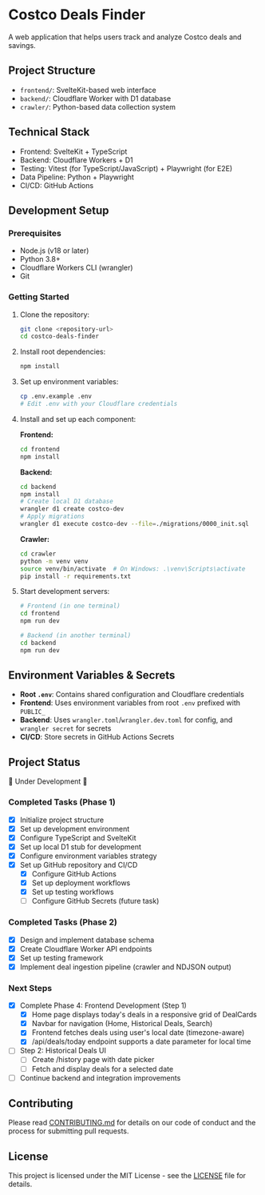 # Costco Deals Finder

A web application that helps users track and analyze Costco deals and savings.

## Project Structure

- `frontend/`: SvelteKit-based web interface
- `backend/`: Cloudflare Worker with D1 database
- `crawler/`: Python-based data collection system

## Technical Stack

- Frontend: SvelteKit + TypeScript
- Backend: Cloudflare Workers + D1
- Testing: Vitest (for TypeScript/JavaScript) + Playwright (for E2E)
- Data Pipeline: Python + Playwright
- CI/CD: GitHub Actions

## Development Setup

### Prerequisites

- Node.js (v18 or later)
- Python 3.8+
- Cloudflare Workers CLI (wrangler)
- Git

### Getting Started

1. Clone the repository:

   ```bash
   git clone <repository-url>
   cd costco-deals-finder
   ```

2. Install root dependencies:

   ```bash
   npm install
   ```

3. Set up environment variables:

   ```bash
   cp .env.example .env
   # Edit .env with your Cloudflare credentials
   ```

4. Install and set up each component:

   **Frontend:**

   ```bash
   cd frontend
   npm install
   ```

   **Backend:**

   ```bash
   cd backend
   npm install
   # Create local D1 database
   wrangler d1 create costco-dev
   # Apply migrations
   wrangler d1 execute costco-dev --file=./migrations/0000_init.sql
   ```

   **Crawler:**

   ```bash
   cd crawler
   python -m venv venv
   source venv/bin/activate  # On Windows: .\venv\Scripts\activate
   pip install -r requirements.txt
   ```

5. Start development servers:

   ```bash
   # Frontend (in one terminal)
   cd frontend
   npm run dev

   # Backend (in another terminal)
   cd backend
   npm run dev
   ```

## Environment Variables & Secrets

- **Root `.env`**: Contains shared configuration and Cloudflare credentials
- **Frontend**: Uses environment variables from root `.env` prefixed with `PUBLIC_`
- **Backend**: Uses `wrangler.toml`/`wrangler.dev.toml` for config, and `wrangler secret` for secrets
- **CI/CD**: Store secrets in GitHub Actions Secrets

## Project Status

🚧 Under Development 🚧

### Completed Tasks (Phase 1)

- [x] Initialize project structure
- [x] Set up development environment
- [x] Configure TypeScript and SvelteKit
- [x] Set up local D1 stub for development
- [x] Configure environment variables strategy
- [x] Set up GitHub repository and CI/CD
  - [x] Configure GitHub Actions
  - [x] Set up deployment workflows
  - [x] Set up testing workflows
  - [ ] Configure GitHub Secrets (future task)

### Completed Tasks (Phase 2)

- [x] Design and implement database schema
- [x] Create Cloudflare Worker API endpoints
- [x] Set up testing framework
- [x] Implement deal ingestion pipeline (crawler and NDJSON output)

### Next Steps

- [x] Complete Phase 4: Frontend Development (Step 1)
  - [x] Home page displays today's deals in a responsive grid of DealCards
  - [x] Navbar for navigation (Home, Historical Deals, Search)
  - [x] Frontend fetches deals using user's local date (timezone-aware)
  - [x] /api/deals/today endpoint supports a date parameter for local time
- [ ] Step 2: Historical Deals UI
  - [ ] Create /history page with date picker
  - [ ] Fetch and display deals for a selected date
- [ ] Continue backend and integration improvements

## Contributing

Please read [CONTRIBUTING.md](CONTRIBUTING.md) for details on our code of conduct and the process for submitting pull requests.

## License

This project is licensed under the MIT License - see the [LICENSE](LICENSE) file for details.
